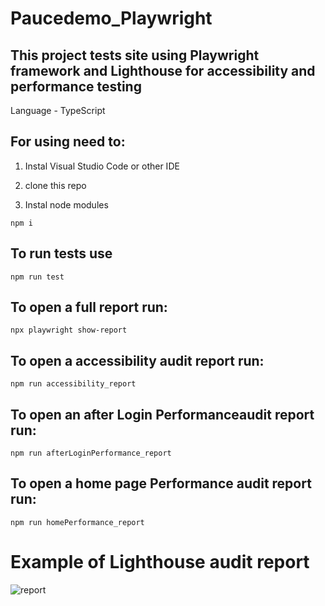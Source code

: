 # Paucedemo_Playwright
## This project tests  site using Playwright framework and Lighthouse for accessibility and performance testing

Language - TypeScript

## For using need to:
1. Instal Visual Studio Code or other IDE

2. clone this repo

3. Instal node modules
```console
npm i
```

## To run tests use
```console
npm run test 
```

## To open a full report run:
```console
npx playwright show-report
```
## To open a accessibility audit report run:
```console
npm run accessibility_report
```

## To open an after Login Performanceaudit report run:
```console
npm run afterLoginPerformance_report
```
## To open a home page Performance audit report run:
```console
npm run homePerformance_report
```
# Example of Lighthouse audit report

![report](https://i.imgur.com/5aNWkhe.png)